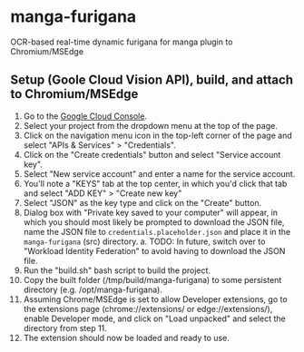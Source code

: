 # manga-furigana
OCR-based real-time dynamic furigana for manga plugin to Chromium/MSEdge


## Setup (Goole Cloud Vision API), build, and attach to Chromium/MSEdge
1. Go to the [Google Cloud Console](https://console.cloud.google.com/).
2. Select your project from the dropdown menu at the top of the page.
3. Click on the navigation menu icon in the top-left corner of the page and select "APIs & Services" > "Credentials".
4. Click on the "Create credentials" button and select "Service account key".
5. Select "New service account" and enter a name for the service account.
6. You'll note a "KEYS" tab at the top center, in which you'd click that tab and select "ADD KEY" > "Create new key" 
7. Select "JSON" as the key type and click on the "Create" button.
8. Dialog box with "Private key saved to your computer" will appear, in which you should most likely be prompted to download the JSON file, name the JSON file to `credentials.placeholder.json` and place it in the `manga-furigana` (src) directory.
   a. TODO: In future, switch over to "Workload Identity Federation" to avoid having to download the JSON file.
9. Run the "build.sh" bash script to build the project.
10. Copy the built folder (/tmp/build/manga-furigana) to some persistent directory (e.g. /opt/manga-furigana).
11. Assuming Chrome/MSEdge is set to allow Developer extensions, go to the extensions page (chrome://extensions/ or edge://extensions/), enable Developer mode, and click on "Load unpacked" and select the directory from step 11.
12. The extension should now be loaded and ready to use.

